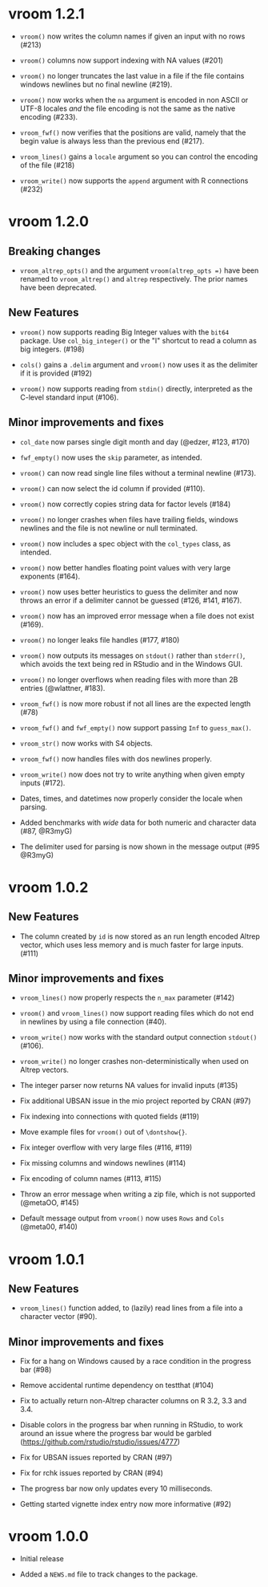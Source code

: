 # vroom 1.2.1

* `vroom()` now writes the column names if given an input with no rows (#213)

* `vroom()` columns now support indexing with NA values (#201)

* `vroom()` no longer truncates the last value in a file if the file contains windows newlines but no final newline (#219).

* `vroom()` now works when the `na` argument is encoded in non ASCII or UTF-8 locales _and_ the file encoding is not the same as the native encoding (#233).

* `vroom_fwf()` now verifies that the positions are valid, namely that the begin value is always less than the previous end (#217).

* `vroom_lines()` gains a `locale` argument so you can control the encoding of the file (#218)

* `vroom_write()` now supports the `append` argument with R connections (#232)

# vroom 1.2.0

## Breaking changes

* `vroom_altrep_opts()` and the argument `vroom(altrep_opts =)` have been
  renamed to `vroom_altrep()` and `altrep` respectively. The prior names have
  been deprecated.

## New Features

* `vroom()` now supports reading Big Integer values with the `bit64` package.
  Use `col_big_integer()` or the "I" shortcut to read a column as big integers. (#198)

* `cols()` gains a `.delim` argument and `vroom()` now uses it as the delimiter
  if it is provided (#192)

* `vroom()` now supports reading from `stdin()` directly, interpreted as the
  C-level standard input (#106).

## Minor improvements and fixes

* `col_date` now parses single digit month and day (@edzer, #123, #170)

* `fwf_empty()` now uses the `skip` parameter, as intended.

* `vroom()` can now read single line files without a terminal newline (#173).

* `vroom()` can now select the id column if provided (#110).

* `vroom()` now correctly copies string data for factor levels (#184)

* `vroom()` no longer crashes when files have trailing fields, windows newlines
  and the file is not newline or null terminated.

* `vroom()` now includes a spec object with the `col_types` class, as intended.

* `vroom()` now better handles floating point values with very large exponents
  (#164).

* `vroom()` now uses better heuristics to guess the delimiter and now throws an
  error if a delimiter cannot be guessed (#126, #141, #167).

* `vroom()` now has an improved error message when a file does not exist (#169).

* `vroom()` no longer leaks file handles (#177, #180)

* `vroom()` now outputs its messages on `stdout()` rather than `stderr()`,
  which avoids the text being red in RStudio and in the Windows GUI.

* `vroom()` no longer overflows when reading files with more than 2B entries (@wlattner, #183).

* `vroom_fwf()` is now more robust if not all lines are the expected length (#78)

* `vroom_fwf()` and `fwf_empty()` now support passing `Inf` to `guess_max()`.

* `vroom_str()` now works with S4 objects.

* `vroom_fwf()` now handles files with dos newlines properly.

* `vroom_write()` now does not try to write anything when given empty inputs (#172).

* Dates, times, and datetimes now properly consider the locale when parsing.

* Added benchmarks with _wide_ data for both numeric and character data (#87, @R3myG)

* The delimiter used for parsing is now shown in the message output (#95 @R3myG)

# vroom 1.0.2

## New Features

* The column created by `id` is now stored as an run length encoded Altrep
  vector, which uses less memory and is much faster for large inputs. (#111)

## Minor improvements and fixes

* `vroom_lines()` now properly respects the `n_max` parameter (#142)

* `vroom()` and `vroom_lines()` now support reading files which do not end in
  newlines by using a file connection (#40).

* `vroom_write()` now works with the standard output connection `stdout()` (#106).

* `vroom_write()` no longer crashes non-deterministically when used on Altrep vectors.

* The integer parser now returns NA values for invalid inputs (#135)

* Fix additional UBSAN issue in the mio project reported by CRAN (#97)

* Fix indexing into connections with quoted fields (#119)

* Move example files for `vroom()` out of `\dontshow{}`.

* Fix integer overflow with very large files (#116, #119)

* Fix missing columns and windows newlines (#114)

* Fix encoding of column names (#113, #115)

* Throw an error message when writing a zip file, which is not supported (@metaOO, #145)

* Default message output from `vroom()` now uses `Rows` and `Cols` (@meta00, #140)


# vroom 1.0.1

## New Features

* `vroom_lines()` function added, to (lazily) read lines from a file into a
  character vector (#90).

## Minor improvements and fixes

* Fix for a hang on Windows caused by a race condition in the progress bar (#98)

* Remove accidental runtime dependency on testthat (#104)

* Fix to actually return non-Altrep character columns on R 3.2, 3.3 and 3.4.

* Disable colors in the progress bar when running in RStudio, to work around an
  issue where the progress bar would be garbled (https://github.com/rstudio/rstudio/issues/4777)

* Fix for UBSAN issues reported by CRAN (#97)

* Fix for rchk issues reported by CRAN (#94)

* The progress bar now only updates every 10 milliseconds.

* Getting started vignette index entry now more informative (#92)

# vroom 1.0.0

* Initial release

* Added a `NEWS.md` file to track changes to the package.
